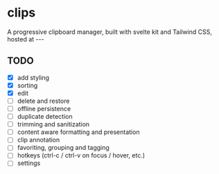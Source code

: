 # clips

A progressive clipboard manager, built with svelte kit and Tailwind CSS, hosted at ---

## TODO

- [x] add styling
- [x] sorting
- [x] edit
- [ ] delete and restore
- [ ] offline persistence
- [ ] duplicate detection
- [ ] trimming and sanitization
- [ ] content aware formatting and presentation
- [ ] clip annotation
- [ ] favoriting, grouping and tagging
- [ ] hotkeys (ctrl-c / ctrl-v on focus / hover, etc.)
- [ ] settings
